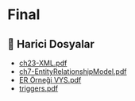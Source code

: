 # Final


<!--Index-->

## 🔗 Harici Dosyalar

- [ch23-XML.pdf](./ch23-XML.pdf)
- [ch7-EntityRelationshipModel.pdf](./ch7-EntityRelationshipModel.pdf)
- [ER Örneği VYS.pdf](./ER%20%C3%96rne%C4%9Fi%20VYS.pdf)
- [triggers.pdf](./triggers.pdf)


<!--Index-->

